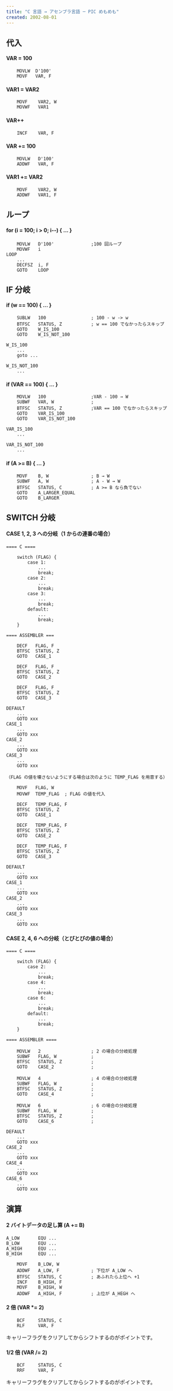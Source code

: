 ```yaml
---
title: "C 言語 → アセンブラ言語 ─ PIC めもめも"
created: 2002-08-01
---
```


代入
----

#### VAR = 100

~~~
    MOVLW  D'100'
    MOVF   VAR, F
~~~

#### VAR1 = VAR2

~~~
    MOVF    VAR2, W
    MOVWF   VAR1
~~~

#### VAR++

~~~
    INCF    VAR, F
~~~

#### VAR += 100

~~~
    MOVLW   D'100'
    ADDWF   VAR, F
~~~

#### VAR1 += VAR2

~~~
    MOVF    VAR2, W
    ADDWF   VAR1, F
~~~


ループ
----

#### for (i = 100; i > 0; i--) { ... }

~~~
    MOVLW   D'100'              ;100 回ループ
    MOVWF   i
LOOP
    ...
    DECFSZ  i, F
    GOTO    LOOP
~~~


IF 分岐
----

#### if (w == 100) { ... }

~~~
    SUBLW   100                 ; 100 - w -> w
    BTFSC   STATUS, Z           ; w == 100 でなかったらスキップ
    GOTO    W_IS_100
    GOTO    W_IS_NOT_100

W_IS_100
    ...
    goto ...

W_IS_NOT_100
    ...
~~~

#### if (VAR == 100) { ... }

~~~
    MOVLW   100                 ;VAR - 100 → W
    SUBWF   VAR, W              ;
    BTFSC   STATUS, Z           ;VAR == 100 でなかったらスキップ
    GOTO    VAR_IS_100
    GOTO    VAR_IS_NOT_100

VAR_IS_100
    ...

VAR_IS_NOT_100
    ...
~~~

#### if (A >= B) { ... }

~~~
    MOVF    B, W                ; B → W
    SUBWF   A, W                ; A - W → W
    BTFSC   STATUS, C           ; A >= B なら負でない
    GOTO    A_LARGER_EQUAL
    GOTO    B_LARGER
~~~


SWITCH 分岐
----

#### CASE 1, 2, 3 への分岐（1 からの連番の場合）

~~~
==== C ====

    switch (FLAG) {
        case 1:
            ...
            break;
        case 2:
            ...
            break;
        case 3:
            ...
            break;
        default:
            ...
            break;
    }

==== ASSEMBLER ===

    DECF   FLAG, F
    BTFSC  STATUS, Z
    GOTO   CASE_1

    DECF   FLAG, F
    BTFSC  STATUS, Z
    GOTO   CASE_2

    DECF   FLAG, F
    BTFSC  STATUS, Z
    GOTO   CASE_3

DEFAULT
    ...
    GOTO xxx
CASE_1
    ...
    GOTO xxx
CASE_2
    ...
    GOTO xxx
CASE_3
    ...
    GOTO xxx

（FLAG の値を壊さないようにする場合は次のように TEMP_FLAG を用意する）

    MOVF   FLAG, W
    MOVWF  TEMP_FLAG  ; FLAG の値を代入

    DECF   TEMP_FLAG, F
    BTFSC  STATUS, Z
    GOTO   CASE_1

    DECF   TEMP_FLAG, F
    BTFSC  STATUS, Z
    GOTO   CASE_2

    DECF   TEMP_FLAG, F
    BTFSC  STATUS, Z
    GOTO   CASE_3

DEFAULT
    ...
    GOTO xxx
CASE_1
    ...
    GOTO xxx
CASE_2
    ...
    GOTO xxx
CASE_3
    ...
    GOTO xxx
~~~

#### CASE 2, 4, 6 への分岐（とびとびの値の場合）

~~~
==== C ====

    switch (FLAG) {
        case 2:
            ...
            break;
        case 4:
            ...
            break;
        case 6:
            ...
            break;
        default:
            ...
            break;
    }

==== ASSEMBLER ====

    MOVLW   2                   ; 2 の場合の分岐処理
    SUBWF   FLAG, W             ;
    BTFSC   STATUS, Z           ;
    GOTO    CASE_2              ;

    MOVLW   4                   ; 4 の場合の分岐処理
    SUBWF   FLAG, W             ;
    BTFSC   STATUS, Z           ;
    GOTO    CASE_4              ;

    MOVLW   6                   ; 6 の場合の分岐処理
    SUBWF   FLAG, W             ;
    BTFSC   STATUS, Z           ;
    GOTO    CASE_6              ;

DEFAULT
    ...
    GOTO xxx
CASE_2
    ...
    GOTO xxx
CASE_4
    ...
    GOTO xxx
CASE_6
    ...
    GOTO xxx
~~~


演算
----

#### 2 バイトデータの足し算 (A += B)

~~~
A_LOW       EQU ...
B_LOW       EQU ...
A_HIGH      EQU ...
B_HIGH      EQU ...

    MOVF    B_LOW, W
    ADDWF   A_LOW, F            ; 下位が A_LOW へ
    BTFSC   STATUS, C           ; あふれたら上位へ +1
    INCF    B_HIGH, F
    MOVF    B_HIGH, W
    ADDWF   A_HIGH, F           ; 上位が A_HEGH へ
~~~

#### 2 倍 (VAR *= 2)

~~~
    BCF     STATUS, C
    RLF     VAR, F
~~~

キャリーフラグをクリアしてからシフトするのがポイントです。

#### 1/2 倍 (VAR /= 2)

~~~
    BCF     STATUS, C
    RRF     VAR, F
~~~

キャリーフラグをクリアしてからシフトするのがポイントです。

